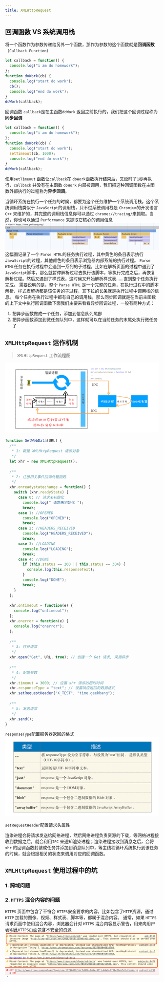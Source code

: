 ```yaml
---
title: XMLHttpRequest
---
```


## 回调函数 VS 系统调用栈

将一个函数作为参数传递给另外一个函数，那作为参数的这个函数就是**回调函数**（`Callback Function`）

```js
let callback = function() {
  console.log("i am do homework");
};
function doWork(cb) {
  console.log("start do work");
  cb();
  console.log("end do work");
}
doWork(callback);
```

回调函数 `callback`是在主函数`doWork` 返回之前执行的，我们把这个回调过程称为**同步回调**

```js
let callback = function() {
  console.log("i am do homework");
};
function doWork(cb) {
  console.log("start do work");
  setTimeout(cb, 1000);
  console.log("end do work");
}
doWork(callback);
```

使用`setTimeout` 函数让`callback`在 `doWork`函数执行结束后，又延时了`1`秒再执行，`callback` 并没有在主函数 `doWork` 内部被调用，我们把这种回调函数在主函数外部执行的过程称为**异步回调**。

当循环系统在执行一个任务的时候，都要为这个任务维护一个系统调用栈。这个系统调用栈类似于 `JavaScript`的调用栈，只不过系统调用栈是 `Chromium`的开发语言 `C++` 来维护的，其完整的调用栈信息你可以通过 `chrome://tracing/`来抓取。当然，你也可以通过 `Performance` 来抓取它核心的调用信息
![call-stack-sys](../../.vuepress/public/special-column/browser/call-stack-sys.png)
这幅图记录了一个 `Parse HTML`的任务执行过程，其中黄色的条目表示执行 J`avaScript`的过程，其他颜色的条目表示浏览器内部系统的执行过程。
`Parse HTML`任务在执行过程中会遇到一系列的子过程，比如在解析页面的过程中遇到了 `JavaScript`脚本，那么就暂停解析过程去执行该脚本，等执行完成之后，再恢复解析过程。然后又遇到了样式表，这时候又开始解析样式表……直到整个任务执行完成。
需要说明的是，整个 `Parse HTML` 是一个完整的任务，在执行过程中的脚本解析、样式表解析都是该任务的子过程，其下拉的长条就是执行过程中调用栈的信息。
每个任务在执行过程中都有自己的调用栈，那么同步回调就是在当前主函数的上下文中执行回调函数下面我们主要来看看异步回调过程，一般有两种方式：

1. 把异步函数做成一个任务，添加到信息队列尾部
2. 把异步函数添加到微任务队列中，这样就可以在当前任务的末尾处执行微任务了

## `XMLHttpRequest` 运作机制

> `XMLHttpRequest` 工作流程图

![XMLHttpRequest](../../.vuepress/public/special-column/browser/XMLHttpRequest.png)

```js
function GetWebData(URL) {
  /**
   * 1: 新建 XMLHttpRequest 请求对象
   */
  let xhr = new XMLHttpRequest();

  /**
   * 2: 注册相关事件回调处理函数
   */
  xhr.onreadystatechange = function() {
    switch (xhr.readyState) {
      case 0: // 请求未初始化
        console.log(" 请求未初始化 ");
        break;
      case 1: //OPENED
        console.log("OPENED");
        break;
      case 2: //HEADERS_RECEIVED
        console.log("HEADERS_RECEIVED");
        break;
      case 3: //LOADING
        console.log("LOADING");
        break;
      case 4: //DONE
        if (this.status == 200 || this.status == 304) {
          console.log(this.responseText);
        }
        console.log("DONE");
        break;
    }
  };

  xhr.ontimeout = function(e) {
    console.log("ontimeout");
  };
  xhr.onerror = function(e) {
    console.log("onerror");
  };

  /**
   * 3: 打开请求
   */
  xhr.open("Get", URL, true); // 创建一个 Get 请求, 采用异步

  /**
   * 4: 配置参数
   */
  xhr.timeout = 3000; // 设置 xhr 请求的超时时间
  xhr.responseType = "text"; // 设置响应返回的数据格式
  xhr.setRequestHeader("X_TEST", "time.geekbang");

  /**
   * 5: 发送请求
   */
  xhr.send();
}
```

`responseType`配置服务器返回的格式
![response-type](../../.vuepress/public/special-column/browser/response-type.png)

`setRequestHeader`配置请求头属性

渲染进程会将请求发送给网络进程，然后网络进程负责资源的下载，等网络进程接收到数据之后，就会利用`IPC` 来通知渲染进程；渲染进程接收到消息之后，会将 `xhr` 的回调函数封装成任务并添加到消息队列中，等主线程循环系统执行到该任务的时候，就会根据相关的状态来调用对应的回调函数。

## `XMLHttpRequest` 使用过程中的坑

### 1. 跨域问题

### 2. `HTTPS` 混合内容的问题

`HTTPS` 页面中包含了不符合 `HTTPS`安全要求的内容，比如包含了`HTTP`资源，通过`HTTP` 加载的图像、视频、样式表、脚本等，都属于混合内容。
通常，如果 `HTTPS`请求页面中使用混合内容，浏览器会针对 `HTTPS` 混合内容显示警告，用来向用户表明此`HTTPS`页面包含不安全的资源
![HTTPS](../../.vuepress/public/special-column/browser/HTTPS.png)
